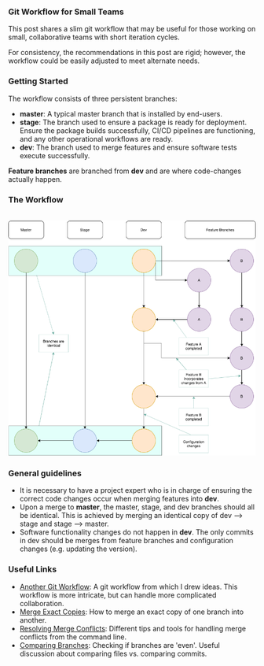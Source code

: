 ### Git Workflow for Small Teams
This post shares a slim git workflow that may be useful for those working on small, collaborative teams with short iteration cycles.  
  
For consistency, the recommendations in this post are rigid; however, the workflow could be easily adjusted to meet alternate needs.
  
### Getting Started  
The workflow consists of three persistent branches:
 
* **master**: A typical master branch that is installed by end-users.  
* **stage**: The branch used to ensure a package is ready for deployment. Ensure the package builds successfully, CI/CD pipelines are functioning, and any other operational workflows are ready.  
* **dev**: The branch used to merge features and ensure software tests execute successfully.
  
**Feature branches** are branched from **dev** and are where code-changes actually happen.

### The Workflow  
  
<br>
<img src="readme_figures/git_workflow.png">
  
### General guidelines
* It is necessary to have a project expert who is in charge of ensuring the correct code changes occur when merging features into **dev**. 
* Upon a merge to **master**, the master, stage, and dev branches should all be identical. This is achieved by merging an identical copy of dev --> stage and stage --> master.
* Software functionality changes do not happen in **dev**. The only commits in dev should be merges from feature branches and configuration changes (e.g. updating the version).

### Useful Links
* [Another Git Workflow](https://nvie.com/posts/a-successful-git-branching-model/): A git workflow from which I drew ideas. This workflow is more intricate, but can handle more complicated collaboration.
* [Merge Exact Copies](https://stackoverflow.com/questions/2763006/make-the-current-git-branch-a-master-branch): How to merge an exact copy of one branch into another.
* [Resolving Merge Conflicts](https://stackoverflow.com/Questions/161813/How-to-Resolve-Merge-Conflicts-in-Git): Different tips and tools for handling merge conflicts from the command line.
* [Comparing Branches](https://stackoverflow.com/questions/31982954/how-can-i-check-whether-two-branches-are-even): Checking if branches are 'even'. Useful discussion about comparing files vs. comparing commits. 








